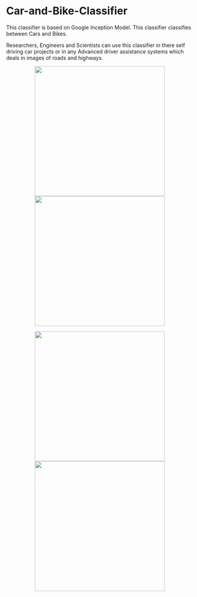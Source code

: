 # Car-and-Bike-Classifier
This classifier is based on Google Inception Model. This classifier classifies between Cars and Bikes.

Researchers, Engineers and Scientists can use this classifier in there self driving car projects or in any 
Advanced driver assistance systems which deals in images of roads and highways.




<p align="center">
  <img src="https://cloud.githubusercontent.com/assets/22838868/19408085/392a4744-92d2-11e6-8691-fdb2b15d3094.jpg" width="350"/>
  <img src="https://cloud.githubusercontent.com/assets/22838868/19408084/29bb3958-92d2-11e6-8f7d-0a58d1033dcb.jpg" width="350"/>
 </p>
 
 <p align="center">
  <img src="https://cloud.githubusercontent.com/assets/22838868/19408085/392a4744-92d2-11e6-8691-fdb2b15d3094.jpg" width="350"/>
  <img src="https://cloud.githubusercontent.com/assets/22838868/19408084/29bb3958-92d2-11e6-8f7d-0a58d1033dcb.jpg" width="350"/>
 </p>


